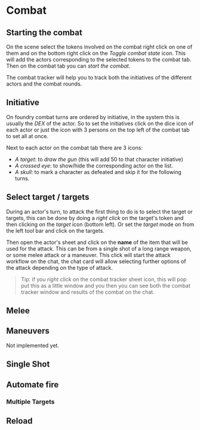 <!--- This file is auto generated from module/manual/en/combat.md -->
# Combat

## Starting the combat

On the scene select the tokens involved on the combat right click on one of them and on the bottom right click on the _Toggle combat state_ icon. This will add the actors corresponding to the selected tokens to the combat tab.
Then on the combat tab you can _start the combat_.

The combat tracker will help you to track both the initiatives of the different actors and the combat rounds.

## Initiative

On foundry combat turns are ordered by initiative, in the system this is usually the _DEX_ of the actor. So to set the initiatives click on the dice icon of each actor or just the icon with 3 persons on the top left of the combat tab to set all at once.

Next to each actor on the combat tab there are 3 icons:

- _A target_: to _draw the gun_ (this will add 50 to that character initiative)
- _A crossed eye_: to show/hide the corresponding actor on the list.
- _A skull_: to mark a character as defeated and skip it for the following turns.

## Select target / targets

During an actor's turn, to attack the first thing to do is to select the target or targets, this can be done by doing a _right click_ on the target's token and then clicking on the _target_ icon (bottom left). Or set the _target_ mode on from the left tool bar and click on the targets.

Then open the actor's sheet and click on the **name** of the item that will be used for the attack. This can be from a single shot of a long range weapon, or some melee attack or a maneuver.
This click will start the attack workflow on the chat, the chat card will allow selecting further options of the attack depending on the type of attack.

> Tip: if you _right click_ on the combat tracker sheet icon, this will pop put this as a little window and you then you can see both the combat tracker window and results of the combat on the chat.

## Melee

## Maneuvers

Not implemented yet.

## Single Shot

## Automate fire

### Multiple Targets

## Reload
